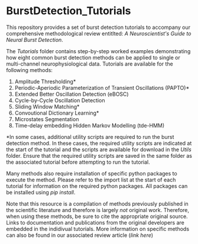 # BurstDetection_Tutorials

This repository provides a set of burst detection tutorials to accompany our comprehensive methodological review entitlted: *A Neuroscientist's Guide to Neural Burst Detection*. 

The *Tutorials* folder contains step-by-step worked examples demonstrating how eight common burst detection methods can be applied to single or multi-channel neurophysiological data. Tutorials are available for the following methods: 

 1. Amplitude Thresholding*
 2. Periodic-Aperiodic Parameterization of Transient Oscillations (PAPTO)*
 3. Extended Better Oscillation Detection (eBOSC)
 4. Cycle-by-Cycle Oscillation Detection
 5. Sliding Window Matching*
 6. Convoutional Dictionary Learning*
 7. Microstates Segmentation
 8. Time-delay embedding Hidden Markov Modelling (tde-HMM)

*In some cases, additional utility scripts are required to run the burst detection method. In these cases, the required utility scripts are indicated at the start of the tutorial and the scripts are available for download in the *Utils* folder. Ensure that the required utility scripts are saved in the same folder as the associated tutorial before attempting to run the tutorial. 

Many methods also require installation of specific python packages to execute the method. Please refer to the import list at the start of each tutorial for information on the required python packages. All packages can be installed using *pip install*.

Note that this resource is a compilation of methods previously published in the scientific literature and therefore is largely *not* original work. Therefore, when using these methods, be sure to cite the appropriate original source. Links to documentation and publications from the original developers are embedded in the indidivual tutorials. More information on specific methods can also be found in our associated review article (*link here*) 
